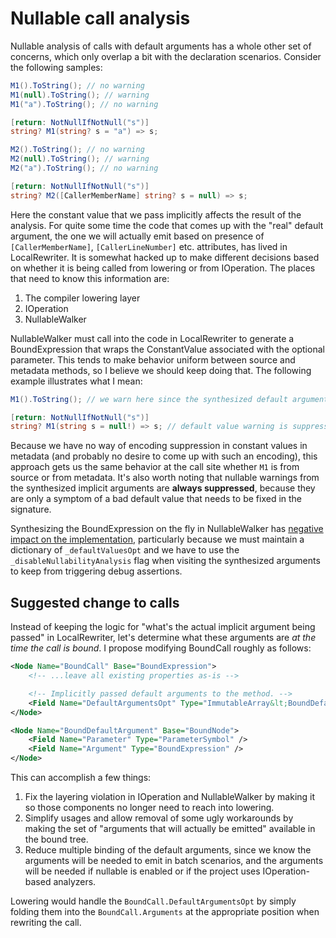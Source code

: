 # Nullable call analysis
Nullable analysis of calls with default arguments has a whole other set of concerns, which only overlap a bit with the declaration scenarios. Consider the following samples:

```cs
M1().ToString(); // no warning
M1(null).ToString(); // warning
M1("a").ToString(); // no warning

[return: NotNullIfNotNull("s")]
string? M1(string? s = "a") => s;
```

```cs
M2().ToString(); // no warning
M2(null).ToString(); // warning
M2("a").ToString(); // no warning

[return: NotNullIfNotNull("s")]
string? M2([CallerMemberName] string? s = null) => s;
```

Here the constant value that we pass implicitly affects the result of the analysis. For quite some time the code that comes up with the "real" default argument, the one we will actually emit based on presence of `[CallerMemberName]`, `[CallerLineNumber]` etc. attributes, has lived in LocalRewriter. It is somewhat hacked up to make different decisions based on whether it is being called from lowering or from IOperation. The places that need to know this information are:
1. The compiler lowering layer
2. IOperation
3. NullableWalker

NullableWalker must call into the code in LocalRewriter to generate a BoundExpression that wraps the ConstantValue associated with the optional parameter. This tends to make behavior uniform between source and metadata methods, so I believe we should keep doing that. The following example illustrates what I mean:

```cs
M1().ToString(); // we warn here since the synthesized default argument just looks at ConstantValue.Null without considering the suppression

[return: NotNullIfNotNull("s")]
string? M1(string s = null!) => s; // default value warning is suppressed
```

Because we have no way of encoding suppression in constant values in metadata (and probably no desire to come up with such an encoding), this approach gets us the same behavior at the call site whether `M1` is from source or from metadata. It's also worth noting that nullable warnings from the synthesized implicit arguments are **always suppressed**, because they are only a symptom of a bad default value that needs to be fixed in the signature.

Synthesizing the BoundExpression on the fly in NullableWalker has [negative impact on the implementation](https://github.com/dotnet/roslyn/blob/21ca45690196dfd7bd159636a9acf3fd2a86949b/src/Compilers/CSharp/Portable/FlowAnalysis/NullableWalker.cs#L5174-L5200), particularly because we must maintain a dictionary of `_defaultValuesOpt` and we have to use the `_disableNullabilityAnalysis` flag when visiting the synthesized arguments to keep from triggering debug assertions.

## Suggested change to calls

Instead of keeping the logic for "what's the actual implicit argument being passed" in LocalRewriter, let's determine what these arguments are *at the time the call is bound*. I propose modifying BoundCall roughly as follows:

```xml
<Node Name="BoundCall" Base="BoundExpression">
    <!-- ...leave all existing properties as-is -->

    <!-- Implicitly passed default arguments to the method. -->
    <Field Name="DefaultArgumentsOpt" Type="ImmutableArray&lt;BoundDefaultArgument&gt;" Null="allow" />
</Node>

<Node Name="BoundDefaultArgument" Base="BoundNode">
    <Field Name="Parameter" Type="ParameterSymbol" />
    <Field Name="Argument" Type="BoundExpression" />
</Node>
```

This can accomplish a few things:

1. Fix the layering violation in IOperation and NullableWalker by making it so those components no longer need to reach into lowering.
2. Simplify usages and allow removal of some ugly workarounds by making the set of "arguments that will actually be emitted" available in the bound tree.
3. Reduce multiple binding of the default arguments, since we know the arguments will be needed to emit in batch scenarios, and the arguments will be needed if nullable is enabled or if the project uses IOperation-based analyzers.

Lowering would handle the `BoundCall.DefaultArgumentsOpt` by simply folding them into the `BoundCall.Arguments` at the appropriate position when rewriting the call.

